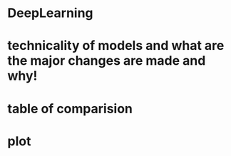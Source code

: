 # DeepLearning

# technicality of models and what are the major changes are made and why!

# table of comparision

# plot

